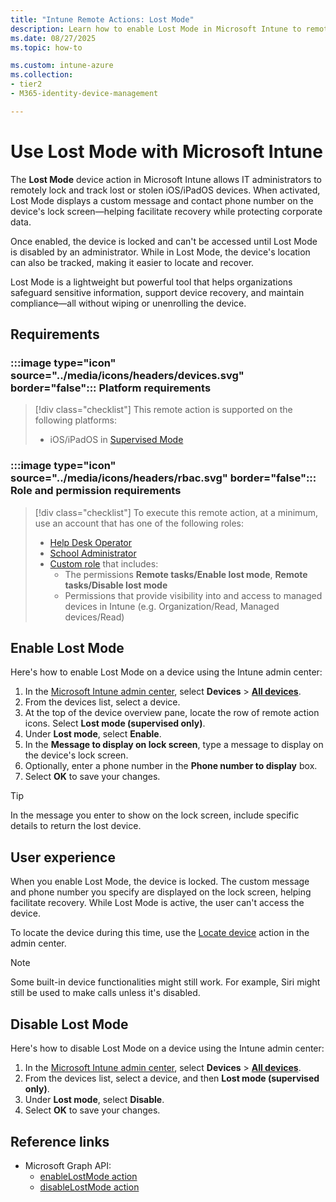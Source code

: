 ```yaml
---
title: "Intune Remote Actions: Lost Mode"
description: Learn how to enable Lost Mode in Microsoft Intune to remotely lock a lost or stolen iOS or iPadOS device and display a custom message and phone number on the lock screen.
ms.date: 08/27/2025
ms.topic: how-to

ms.custom: intune-azure
ms.collection:
- tier2
- M365-identity-device-management

---
```


# Use Lost Mode with Microsoft Intune

The **Lost Mode** device action in Microsoft Intune allows IT administrators to remotely lock and track lost or stolen iOS/iPadOS devices. When activated, Lost Mode displays a custom message and contact phone number on the device's lock screen—helping facilitate recovery while protecting corporate data.

Once enabled, the device is locked and can't be accessed until Lost Mode is disabled by an administrator. While in Lost Mode, the device's location can also be tracked, making it easier to locate and recover.

Lost Mode is a lightweight but powerful tool that helps organizations safeguard sensitive information, support device recovery, and maintain compliance—all without wiping or unenrolling the device.

## Requirements

### :::image type="icon" source="../media/icons/headers/devices.svg" border="false"::: Platform requirements

> [!div class="checklist"]
> This remote action is supported on the following platforms:
>
> - iOS/iPadOS in [Supervised Mode](/intune/intune-service/remote-actions/device-supervised-mode)

### :::image type="icon" source="../media/icons/headers/rbac.svg" border="false"::: Role and permission requirements

> [!div class="checklist"]
> To execute this remote action, at a minimum, use an account that has one of the following roles:
>
> - [Help Desk Operator][INT-R1]
> - [School Administrator][INT-R2]
> - [Custom role][INT-RC] that includes:
>   - The permissions **Remote tasks/Enable lost mode**, **Remote tasks/Disable lost mode**
>   - Permissions that provide visibility into and access to managed devices in Intune (e.g. Organization/Read, Managed devices/Read)

## Enable Lost Mode

Here's how to enable Lost Mode on a device using the Intune admin center:

1. In the [Microsoft Intune admin center][INT-AC], select **Devices** > [**All devices**][INT-ALLD].
1. From the devices list, select a device.
1. At the top of the device overview pane, locate the row of remote action icons. Select **Lost mode (supervised only)**.
1. Under **Lost mode**, select **Enable**.
1. In the **Message to display on lock screen**, type a message to display on the device's lock screen.
1. Optionally, enter a phone number in the **Phone number to display** box.
1. Select **OK** to save your changes.

> [!TIP]
> In the message you enter to show on the lock screen, include specific details to return the lost device.

## User experience

When you enable Lost Mode, the device is locked. The custom message and phone number you specify are displayed on the lock screen, helping facilitate recovery. While Lost Mode is active, the user can't access the device.

To locate the device during this time, use the [Locate device](device-locate.md) action in the admin center.

> [!NOTE]
> Some built-in device functionalities might still work. For example, Siri might still be used to make calls unless it's disabled.

## Disable Lost Mode

Here's how to disable Lost Mode on a device using the Intune admin center:

1. In the [Microsoft Intune admin center][INT-AC], select **Devices** > [**All devices**][INT-ALLD].
1. From the devices list, select a device, and then **Lost mode (supervised only)**.
1. Under **Lost mode**, select **Disable**.
1. Select **OK** to save your changes.

## Reference links

- Microsoft Graph API:
  - [enableLostMode action][GRAPH-1]
  - [disableLostMode action][GRAPH-2]

<!--links-->

[INT-AC]: https://go.microsoft.com/fwlink/?linkid=2109431
[INT-ALLD]: https://go.microsoft.com/fwlink/?linkid=2333814

[INT-RC]: /intune/intune-service/fundamentals/create-custom-role
[INT-R1]: /intune/intune-service/fundamentals/role-based-access-control-reference#help-desk-operator
[INT-R2]: /intune/intune-service/fundamentals/role-based-access-control-reference#school-administrator

[GRAPH-1]: /graph/api/intune-devices-manageddevice-enablelostmode
[GRAPH-2]: /graph/api/intune-devices-manageddevice-disablelostmode
